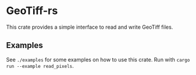 # GeoTiff-rs

This crate provides a simple interface to read and write GeoTiff files.

## Examples

See `./examples` for some examples on how to use this crate. Run with `cargo run --example read_pixels`.
